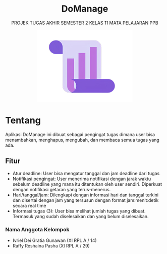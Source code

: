 <h1 align="center">DoManage</h1>


<p align="center">PROJEK TUGAS AKHIR SEMESTER 2 KELAS 11 MATA PELAJARAN PPB</p>

<p align="center">
  <img src="https://raw.githubusercontent.com/Ivriel/Ivriel/main/logoscreen.png" />
</p>

# Tentang
Aplikasi DoManage ini dibuat sebagai pengingat tugas dimana user bisa menambahkan, menghapus, mengubah, dan membaca semua tugas yang ada. 

## Fitur
- Atur deadline: User bisa mengatur tanggal dan jam deadline dari tugas
- Notifikasi pengingat: User menerima notifikasi dengan jarak waktu sebelum deadline yang mana itu ditentukan oleh user sendiri. Diperkuat dengan notifikasi getaran yang terus-menerus.
- Hari/tanggal/jam: Dilengkapi dengan informasi hari dan tanggal terkini dan disertai dengan jam yang tersusun dengan format jam:menit:detik secara real time
- Informasi tugas (3): User bisa melihat jumlah tugas yang dibuat. Termasuk yang sudah diselesaikan dan yang belum diselesaikan.

### Nama Anggota Kelompok
- Ivriel Dei Gratia Gunawan (XI RPL A / 14)
- Raffy Reshaina Pasha (XI RPL A / 29)
